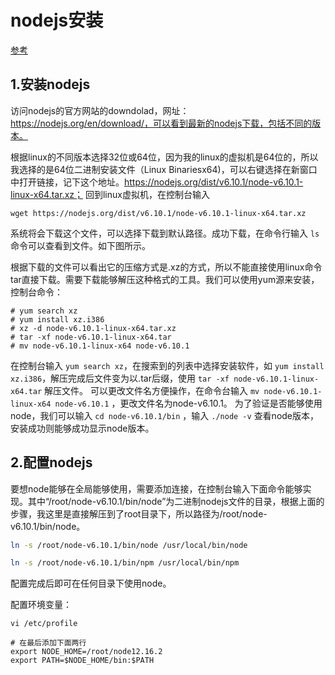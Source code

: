 # nodejs安装

[参考](https://blog.csdn.net/qq_21794603/article/details/68067821)

## 1.安装nodejs
访问nodejs的官方网站的downdolad，网址：https://nodejs.org/en/download/，可以看到最新的nodejs下载，包括不同的版本。 

根据linux的不同版本选择32位或64位，因为我的linux的虚拟机是64位的，所以我选择的是64位二进制安装文件（Linux Binariesx64)，可以右键选择在新窗口中打开链接，记下这个地址。https://nodejs.org/dist/v6.10.1/node-v6.10.1-linux-x64.tar.xz； 回到linux虚拟机，在控制台输入 

```shell
wget https://nodejs.org/dist/v6.10.1/node-v6.10.1-linux-x64.tar.xz 
```

系统将会下载这个文件，可以选择下载到默认路径。成功下载，在命令行输入  `ls` 命令可以查看到文件。如下图所示。 

根据下载的文件可以看出它的压缩方式是.xz的方式，所以不能直接使用linux命令tar直接下载。需要下载能够解压这种格式的工具。我们可以使用yum源来安装，控制台命令：

```shell
# yum search xz
# yum install xz.i386
# xz -d node-v6.10.1-linux-x64.tar.xz
# tar -xf node-v6.10.1-linux-x64.tar
# mv node-v6.10.1-linux-x64 node-v6.10.1
```


在控制台输入 `yum search xz`，在搜索到的列表中选择安装软件，如 `yum install xz.i386`，解压完成后文件变为以.tar后缀，使用 `tar -xf node-v6.10.1-linux-x64.tar` 解压文件。 
可以更改文件名方便操作，在命令台输入 `mv node-v6.10.1-linux-x64 node-v6.10.1` ，更改文件名为node-v6.10.1。 
为了验证是否能够使用node，我们可以输入 `cd node-v6.10.1/bin` ，输入 `./node -v` 查看node版本，安装成功则能够成功显示node版本。 

##  2.配置nodejs
  要想node能够在全局能够使用，需要添加连接，在控制台输入下面命令能够实现。其中“/root/node-v6.10.1/bin/node”为二进制nodejs文件的目录，根据上面的步骤，我这里是直接解压到了root目录下，所以路径为/root/node-v6.10.1/bin/node。

```bash
ln -s /root/node-v6.10.1/bin/node /usr/local/bin/node  

ln -s /root/node-v6.10.1/bin/npm /usr/local/bin/npm
```

配置完成后即可在任何目录下使用node。 

配置环境变量：

```shell
vi /etc/profile

# 在最后添加下面两行
export NODE_HOME=/root/node12.16.2
export PATH=$NODE_HOME/bin:$PATH
```

